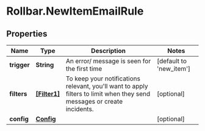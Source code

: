 # Rollbar.NewItemEmailRule

## Properties

Name | Type | Description | Notes
------------ | ------------- | ------------- | -------------
**trigger** | **String** | An error/ message is seen for the first time | [default to &#39;new_item&#39;]
**filters** | [**[Filter1]**](Filter1.md) | To keep your notifications relevant, you&#39;ll want to apply filters to limit when they send messages or create incidents. | [optional] 
**config** | [**Config**](Config.md) |  | [optional] 



